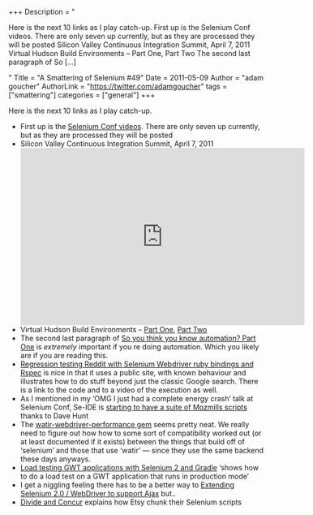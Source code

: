 +++
Description = "<p>Here is the next 10 links as I play catch-up. First up is the Selenium Conf videos. There are only seven up currently, but as they are processed they will be posted Silicon Valley Continuous Integration Summit, April 7, 2011 Virtual Hudson Build Environments – Part One, Part Two The second last paragraph of So […]</p>"
Title = "A Smattering of Selenium #49"
Date = 2011-05-09
Author = "adam goucher"
AuthorLink = "https://twitter.com/adamgoucher"
tags = ["smattering"]
categories = ["general"]
+++
<p>Here is the next 10 links as I play catch-up.</p>
<ul>
<li>First up is the <a href="http://www.seleniumconf.com/videos/">Selenium Conf videos</a>. There are only seven up currently, but as they are processed they will be posted</li>
<li>Silicon Valley Continuous Integration Summit, April 7, 2011<br />
<span class="embed-youtube" style="text-align:center; display: block;"><iframe class='youtube-player' type='text/html' width='560' height='349' src='https://www.youtube.com/embed/Lk2l6Mw-HLk?version=3&#038;rel=1&#038;fs=1&#038;autohide=2&#038;showsearch=0&#038;showinfo=1&#038;iv_load_policy=1&#038;wmode=transparent' allowfullscreen='true' style='border:0;'></iframe></span>
    </li>
<li>Virtual Hudson Build Environments &#8211; <a href="http://www.stickyminds.com/sitewide.asp?ObjectId=16569&amp;Function=DETAILBROWSE&amp;ObjectType=COL&amp;sqry=*Z(SM)*J(MIXED)*R(relevance)*K(simplesite)*F(Tony+Sweets)*&amp;sidx=1&amp;sopp=10&amp;sitewide.asp?sid=1&amp;sqry=*Z(SM)*J(MIXED)*R(relevance)*K(simplesite)*F(Tony+Sweets)*&amp;sidx=1&amp;sopp=10">Part One</a>, <a href="http://www.stickyminds.com/sitewide.asp?ObjectId=16592&amp;Function=DETAILBROWSE&amp;ObjectType=COL&amp;sqry=*Z(SM)*J(MIXED)*R(relevance)*K(simplesite)*F(Tony+Sweets)*&amp;sidx=0&amp;sopp=10&amp;sitewide.asp?sid=1&amp;sqry=*Z(SM)*J(MIXED)*R(relevance)*K(simplesite)*F(Tony+Sweets)*&amp;sidx=0&amp;sopp=10">Part Two</a></li>
<li>The second last paragraph of <a href="http://perze.blogspot.com/2011/04/so-you-think-you-know-automation-part.html">So you think you know automation? Part One</a> is <i>extremely</i> important if you re doing automation. Which you likely are if you are reading this.</li>
<li><a href="http://www.hexafoil.com/2011/04/regression-testing-reddit-with-selenium.html">Regression testing Reddit with Selenium Webdriver ruby bindings and Rspec</a> is nice in that it uses a public site, with known behaviour and illustrates how to do stuff beyond just the classic Google search. There is a link to the code and to a video of the execution as well.</li>
<li>As I mentioned in my &#8216;OMG I just had a complete energy crash&#8217; talk at Selenium Conf, Se-IDE is <a href="http://blargon7.com/2011/04/testing-selenium-ide-with-mozmill/">starting to have a suite of Mozmills scripts</a> thanks to Dave Hunt</li>
<li>The <a href="http://altentee.com/blogs/2011/watir-webdriver-performance-gem-released/">watir-webdriver-performance gem</a> seems pretty neat. We really need to figure out how how to some sort of compatibility worked out (or at least documented if it exists) between the things that build off of &#8216;selenium&#8217; and those that use &#8216;watir&#8217; &#8212; since they use the same backend these days anyways.</li>
<li><a href="http://blog.oio.de/2011/04/19/load-testing-gwt-applications-with-selenium-2-and-gradle/">Load testing GWT applications with Selenium 2 and Gradle</a> &#8216;shows how to do a load test on a GWT application that runs in production mode&#8217;</li>
<li>I get a niggling feeling there has to be a better way to <a href="http://www.brimllc.com/2011/01/extending-selenium-2-0-webdriver-to-support-ajax/">Extending Selenium 2.0 / WebDriver to support Ajax</a> but..</li>
<li><a href="http://codeascraft.etsy.com/2011/04/20/divide-and-concur/">Divide and Concur</a> explains how Etsy chunk their Selenium scripts</li>
</ul>

